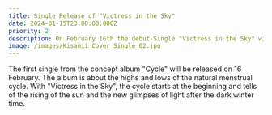 ```yaml
---
title: Single Release of "Victress in the Sky"
date: 2024-01-15T23:00:00.000Z
priority: 2
description: On February 16th the debut-Single "Victress in the Sky" will be released
image: /images/Kisanii_Cover_Single_02.jpg
---
```


The first single from the concept album "Cycle" will be released on 16 February. The album is about the highs and lows of the natural menstrual cycle. With "Victress in the Sky", the cycle starts at the beginning and tells of the rising of the sun and the new glimpses of light after the dark winter time. 
